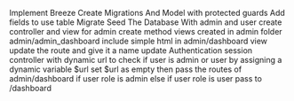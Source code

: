 Implement Breeze
Create Migrations
And Model with protected guards
Add fields to use table
Migrate
Seed The Database With admin and user
create controller and view for admin create method
views created in admin folder admin/admin_dashboard
include simple html in admin/dashboard view
update the route and give it a name
update Authentication session controller with dynamic url 
to check if user is admin or user
by assigning a dynamic variable $url
set $url as empty then pass the routes of admin/dashboard
if user role is admin
else if user role is user pass to /dashboard

